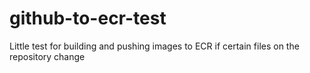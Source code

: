 # github-to-ecr-test
Little test for building and pushing images to ECR if certain files on the repository change

